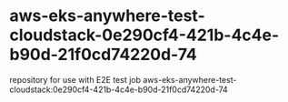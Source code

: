 # aws-eks-anywhere-test-cloudstack-0e290cf4-421b-4c4e-b90d-21f0cd74220d-74
repository for use with E2E test job aws-eks-anywhere-test-cloudstack:0e290cf4-421b-4c4e-b90d-21f0cd74220d-74
